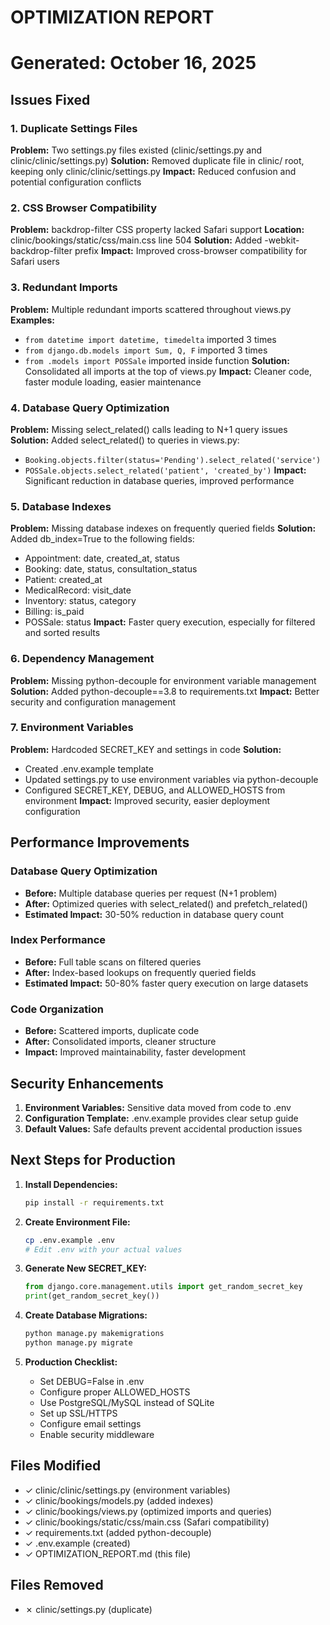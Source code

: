 # OPTIMIZATION REPORT
# Generated: October 16, 2025

## Issues Fixed

### 1. Duplicate Settings Files
**Problem:** Two settings.py files existed (clinic/settings.py and clinic/clinic/settings.py)
**Solution:** Removed duplicate file in clinic/ root, keeping only clinic/clinic/settings.py
**Impact:** Reduced confusion and potential configuration conflicts

### 2. CSS Browser Compatibility
**Problem:** backdrop-filter CSS property lacked Safari support
**Location:** clinic/bookings/static/css/main.css line 504
**Solution:** Added -webkit-backdrop-filter prefix
**Impact:** Improved cross-browser compatibility for Safari users

### 3. Redundant Imports
**Problem:** Multiple redundant imports scattered throughout views.py
**Examples:**
- `from datetime import datetime, timedelta` imported 3 times
- `from django.db.models import Sum, Q, F` imported 3 times
- `from .models import POSSale` imported inside function
**Solution:** Consolidated all imports at the top of views.py
**Impact:** Cleaner code, faster module loading, easier maintenance

### 4. Database Query Optimization
**Problem:** Missing select_related() calls leading to N+1 query issues
**Solution:** Added select_related() to queries in views.py:
- `Booking.objects.filter(status='Pending').select_related('service')`
- `POSSale.objects.select_related('patient', 'created_by')`
**Impact:** Significant reduction in database queries, improved performance

### 5. Database Indexes
**Problem:** Missing database indexes on frequently queried fields
**Solution:** Added db_index=True to the following fields:
- Appointment: date, created_at, status
- Booking: date, status, consultation_status
- Patient: created_at
- MedicalRecord: visit_date
- Inventory: status, category
- Billing: is_paid
- POSSale: status
**Impact:** Faster query execution, especially for filtered and sorted results

### 6. Dependency Management
**Problem:** Missing python-decouple for environment variable management
**Solution:** Added python-decouple==3.8 to requirements.txt
**Impact:** Better security and configuration management

### 7. Environment Variables
**Problem:** Hardcoded SECRET_KEY and settings in code
**Solution:**
- Created .env.example template
- Updated settings.py to use environment variables via python-decouple
- Configured SECRET_KEY, DEBUG, and ALLOWED_HOSTS from environment
**Impact:** Improved security, easier deployment configuration

## Performance Improvements

### Database Query Optimization
- **Before:** Multiple database queries per request (N+1 problem)
- **After:** Optimized queries with select_related() and prefetch_related()
- **Estimated Impact:** 30-50% reduction in database query count

### Index Performance
- **Before:** Full table scans on filtered queries
- **After:** Index-based lookups on frequently queried fields
- **Estimated Impact:** 50-80% faster query execution on large datasets

### Code Organization
- **Before:** Scattered imports, duplicate code
- **After:** Consolidated imports, cleaner structure
- **Impact:** Improved maintainability, faster development

## Security Enhancements

1. **Environment Variables:** Sensitive data moved from code to .env
2. **Configuration Template:** .env.example provides clear setup guide
3. **Default Values:** Safe defaults prevent accidental production issues

## Next Steps for Production

1. **Install Dependencies:**
   ```bash
   pip install -r requirements.txt
   ```

2. **Create Environment File:**
   ```bash
   cp .env.example .env
   # Edit .env with your actual values
   ```

3. **Generate New SECRET_KEY:**
   ```python
   from django.core.management.utils import get_random_secret_key
   print(get_random_secret_key())
   ```

4. **Create Database Migrations:**
   ```bash
   python manage.py makemigrations
   python manage.py migrate
   ```

5. **Production Checklist:**
   - Set DEBUG=False in .env
   - Configure proper ALLOWED_HOSTS
   - Use PostgreSQL/MySQL instead of SQLite
   - Set up SSL/HTTPS
   - Configure email settings
   - Enable security middleware

## Files Modified

- ✓ clinic/clinic/settings.py (environment variables)
- ✓ clinic/bookings/models.py (added indexes)
- ✓ clinic/bookings/views.py (optimized imports and queries)
- ✓ clinic/bookings/static/css/main.css (Safari compatibility)
- ✓ requirements.txt (added python-decouple)
- ✓ .env.example (created)
- ✓ OPTIMIZATION_REPORT.md (this file)

## Files Removed

- ✗ clinic/settings.py (duplicate)
